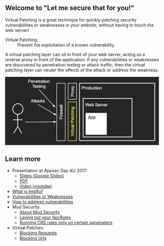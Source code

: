 ## Welcome to "Let me secure that for you!"

Virtual Patching is a great technique for quickly patching security vulnerabilities or weaknesses in your website, without having to touch the web server!

<dl>
<dt>Virtual Patching:</dt>
<dd>Prevent the exploitation of a known vulnerability</dd>
</dl>

A virtual patching layer can sit in front of your web server, acting as a reverse proxy in front of the application. If any vulnerabilities or weaknesses are discovered by penetration testing or attack traffic, then the virtual patching layer can neuter the effects of the attack or address the weakness.

![Virtual Patching diagram showing a layer in front of your website that can protect your web server and application](images/virtualpatching.png)

## Learn more

* Presentation at Appsec Day AU 2017:
  * [Slides (Google Slides)](https://docs.google.com/presentation/d/1O-TqtVjRZHw8dzwZZ5jG7VZkJGv0WZ8dPq6qfMiIq_c/edit?usp=sharing)
  * [PDF](presentations/2017-09-09-AppsecAU-lmstfu-KirkJackson.pdf)
  * [Video (youtube)](https://www.youtube.com/watch?v=ErRu8_iZd14)
* [What is lmstfu?](WhatIsLMSTFU)
* [Vulnerabilities or Weaknesses](VulnerabilitiesOrWeaknesses)
* [How to address vulnerabilities](AddressVulnerabilities)
* Mod Security:
  * [About Mod Security](ModSecurity)
  * [Laying out your SecRules](SecRuleLayout)
  * [Running CRS rules only on certain parameters](CRS-SpecificParams)
* Virtual Patches:
  * [Blocking Requests](BlockingRequests)
  * [Blocking Urls](BlockUrl)


